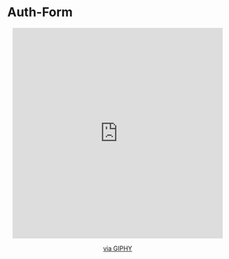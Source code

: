 # Auth-Form
<div id="header" align="center">
  <iframe src="https://giphy.com/embed/hTBdZxUHG2r0XwLFSL" width="480" height="480" frameBorder="0" class="giphy-embed" allowFullScreen></iframe><p><a href="https://giphy.com/gifs/gif-art-visuals-vjloops-hTBdZxUHG2r0XwLFSL">via GIPHY</a></p>
</div>
